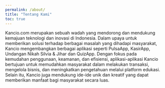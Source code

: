 ```yaml
---
permalink: /about/
title: "Tentang Kami"
toc: true
---
```


Kancio.com merupakan sebuah wadah yang mendorong dan mendukung kemajuan teknologi dan inovasi di Indonesia. Dalam upaya untuk memberikan solusi terhadap berbagai masalah yang dihadapi masyarakat, Kancio mengembangkan berbagai aplikasi seperti PulsaApp, KasirApp, Undangan Nikah Silvia & Jihar dan QuizApp. Dengan fokus pada kemudahan penggunaan, keamanan, dan efisiensi, aplikasi-aplikasi Kancio bertujuan untuk memudahkan masyarakat dalam melakukan transaksi, mengelola bisnis, dan meningkatkan pengetahuan melalui platform edukasi. Selain itu, Kancio juga mendukung ide-ide unik dan kreatif yang dapat memberikan manfaat bagi masyarakat secara luas.

